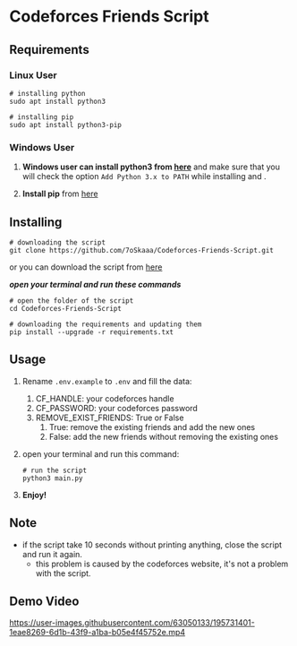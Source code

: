 # Codeforces Friends Script

## Requirements

### Linux User

```shell
# installing python
sudo apt install python3
```

```shell
# installing pip
sudo apt install python3-pip
```

### Windows User

1. **Windows user can install python3 from [here](https://www.python.org/downloads/)** and make sure that you will check the option `Add Python 3.x to PATH` while installing and .

2. **Install pip** from [here](https://pip.pypa.io/en/stable/installation/)

## Installing

```shell
# downloading the script
git clone https://github.com/7oSkaaa/Codeforces-Friends-Script.git
```

or you can download the script from [here](https://github.com/7oSkaaa/Codeforces-Friends-Script/archive/refs/heads/main.zip)

***open your terminal and run these commands***

```shell
# open the folder of the script
cd Codeforces-Friends-Script
```

```shell
# downloading the requirements and updating them
pip install --upgrade -r requirements.txt
```

## Usage

1. Rename `.env.example` to `.env` and fill the data:
   1. CF_HANDLE: your codeforces handle
   2. CF_PASSWORD: your codeforces password
   3. REMOVE_EXIST_FRIENDS: True or False
      1. True: remove the existing friends and add the new ones
      2. False: add the new friends without removing the existing ones
2. open your terminal and run this command:

    ```shell
    # run the script
    python3 main.py
    ```

3. **Enjoy!**

## Note

- if the script take 10 seconds without printing anything, close the script and run it again.
  - this problem is caused by the codeforces website, it's not a problem with the script.
  
## Demo Video

<https://user-images.githubusercontent.com/63050133/195731401-1eae8269-6d1b-43f9-a1ba-b05e4f45752e.mp4>
